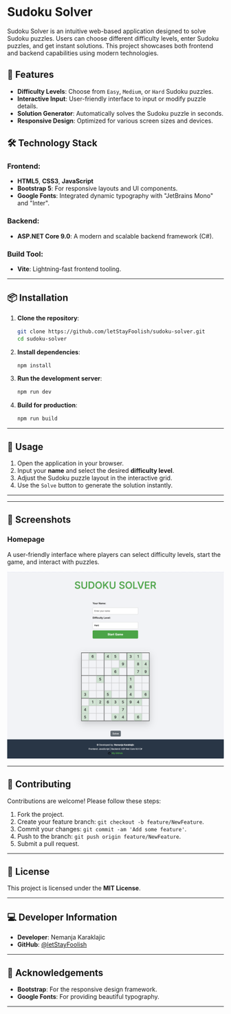 # Sudoku Solver

Sudoku Solver is an intuitive web-based application designed to solve Sudoku puzzles. Users can choose different difficulty levels, enter Sudoku puzzles, and get instant solutions. This project showcases both frontend and backend capabilities using modern technologies.

## 🚀 Features

- **Difficulty Levels**: Choose from `Easy`, `Medium`, or `Hard` Sudoku puzzles.
- **Interactive Input**: User-friendly interface to input or modify puzzle details.
- **Solution Generator**: Automatically solves the Sudoku puzzle in seconds.
- **Responsive Design**: Optimized for various screen sizes and devices.

## 🛠️ Technology Stack

### Frontend:
- **HTML5**, **CSS3**, **JavaScript**
- **Bootstrap 5**: For responsive layouts and UI components.
- **Google Fonts**: Integrated dynamic typography with "JetBrains Mono" and "Inter".

### Backend:
- **ASP.NET Core 9.0**: A modern and scalable backend framework (C#).

### Build Tool:
- **Vite**: Lightning-fast frontend tooling.

---

## 📦 Installation

1. **Clone the repository**:
   ```bash
   git clone https://github.com/letStayFoolish/sudoku-solver.git
   cd sudoku-solver
   ```

2. **Install dependencies**:
   ```bash
   npm install
   ```

3. **Run the development server**:
   ```bash
   npm run dev
   ```

4. **Build for production**:
   ```bash
   npm run build
   ```

---

## 📖 Usage

1. Open the application in your browser.
2. Input your **name** and select the desired **difficulty level**.
3. Adjust the Sudoku puzzle layout in the interactive grid.
4. Use the `Solve` button to generate the solution instantly.

---

[//]: # (## 📂 Project Structure)

---

## 📸 Screenshots

### Homepage
A user-friendly interface where players can select difficulty levels, start the game, and interact with puzzles.

![Screenshot](public/screen-01.png)

---

## 🤝 Contributing

Contributions are welcome! Please follow these steps:

1. Fork the project.
2. Create your feature branch: `git checkout -b feature/NewFeature`.
3. Commit your changes: `git commit -am 'Add some feature'`.
4. Push to the branch: `git push origin feature/NewFeature`.
5. Submit a pull request.

---

## 📄 License

This project is licensed under the **MIT License**.

---

## 💻 Developer Information

- **Developer**: Nemanja Karaklajic
- **GitHub**: [@letStayFoolish](https://github.com/letStayFoolish)

---

## 🌟 Acknowledgements

- **Bootstrap**: For the responsive design framework.
- **Google Fonts**: For providing beautiful typography.

---
